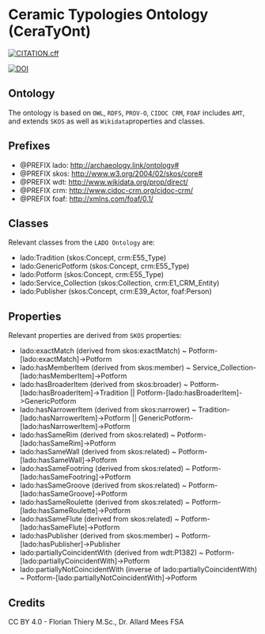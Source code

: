 # Ceramic Typologies Ontology (CeraTyOnt)

[![CITATION.cff](https://github.com/RGZM/ceramictypologies-lod/actions/workflows/cffvalidator.yml/badge.svg)](https://github.com/RGZM/ceramictypologies-lod/actions/workflows/cffvalidator.yml)

[![DOI](https://zenodo.org/badge/DOI/10.5281/zenodo.5767082.svg)](https://doi.org/10.5281/zenodo.5767082)

## Ontology

The ontology is based on `OWL`, `RDFS`, `PROV-O`, `CIDOC CRM`, `FOAF` includes `AMT`, and extends `SKOS` as well as `Wikidata`properties and classes.

## Prefixes

-   @PREFIX lado: <http://archaeology.link/ontology#>
-   @PREFIX skos: <http://www.w3.org/2004/02/skos/core#>
-   @PREFIX wdt: <http://www.wikidata.org/prop/direct/>
-   @PREFIX crm: <http://www.cidoc-crm.org/cidoc-crm/>
-   @PREFIX foaf: <http://xmlns.com/foaf/0.1/>

## Classes

Relevant classes from the `LADO Ontology` are:

-   lado:Tradition (skos:Concept, crm:E55_Type)
-   lado:GenericPotform (skos:Concept, crm:E55_Type)
-   lado:Potform (skos:Concept, crm:E55_Type)
-   lado:Service_Collection (skos:Collection, crm:E1_CRM_Entity)
-   lado:Publisher (skos:Concept, crm:E39_Actor, foaf:Person)

## Properties

Relevant properties are derived from `SKOS` properties:

-   lado:exactMatch (derived from skos:exactMatch) ~ Potform-\[lado:exactMatch]->Potform
-   lado:hasMemberItem (derived from skos:member) ~ Service_Collection-\[lado:hasMemberItem]->Potform
-   lado:hasBroaderItem (derived from skos:broader) ~ Potform-\[lado:hasBroaderItem]->Tradition ||  Potform-\[lado:hasBroaderItem]->GenericPotform
-   lado:hasNarrowerItem (derived from skos:narrower) ~ Tradition-\[lado:hasNarrowerItem]->Potform ||  GenericPotform-\[lado:hasNarrowerItem]->Potform
-   lado:hasSameRim (derived from skos:related) ~ Potform-\[lado:hasSameRim]->Potform
-   lado:hasSameWall (derived from skos:related) ~ Potform-\[lado:hasSameWall]->Potform
-   lado:hasSameFootring (derived from skos:related) ~ Potform-\[lado:hasSameFootring]->Potform
-   lado:hasSameGroove (derived from skos:related) ~ Potform-\[lado:hasSameGroove]->Potform
-   lado:hasSameRoulette (derived from skos:related) ~ Potform-\[lado:hasSameRoulette]->Potform
-   lado:hasSameFlute (derived from skos:related) ~ Potform-\[lado:hasSameFlute]->Potform
-   lado:hasPublisher (derived from skos:member) ~ Potform-\[lado:hasPublisher]->Publisher
-   lado:partiallyCoincidentWith (derived from wdt:P1382) ~ Potform-\[lado:partiallyCoincidentWith]->Potform
-   lado:partiallyNotCoincidentWith (inverse of lado:partiallyCoincidentWith) ~ Potform-\[lado:partiallyNotCoincidentWith]->Potform

## Credits

CC BY 4.0 - Florian Thiery M.Sc., Dr. Allard Mees FSA
